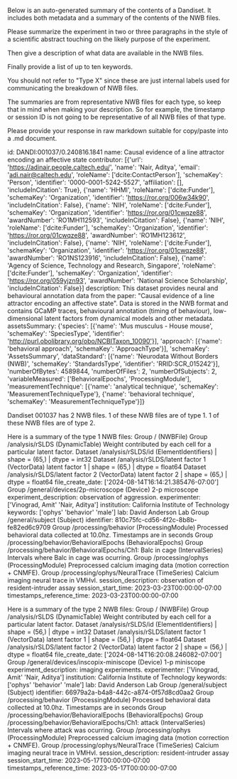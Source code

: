 
Below is an auto-generated summary of the contents of a Dandiset. It includes both metadata and a summary of the contents of the NWB files.

Please summarize the experiment in two or three paragraphs in the style of a scientific abstract touching on the likely purpose of the experiment.

Then give a description of what data are available in the NWB files.

Finally provide a list of up to ten keywords.

You should not refer to "Type X" since these are just internal labels used for communicating the breakdown of NWB files.

The summaries are from representative NWB files for each type, so keep that in mind when making your description. So for example, the timestamp or session ID is not going to be representative of all NWB files of that type.

Please provide your response in raw markdown suitable for copy/paste into a .md document.


id: DANDI:001037/0.240816.1841
name: Causal evidence of a line attractor encoding an affective state
contributor: [{'url': 'https://adinair.people.caltech.edu/', 'name': 'Nair, Aditya', 'email': 'adi.nair@caltech.edu', 'roleName': ['dcite:ContactPerson'], 'schemaKey': 'Person', 'identifier': '0000-0001-5242-5527', 'affiliation': [], 'includeInCitation': True}, {'name': 'HHMI', 'roleName': ['dcite:Funder'], 'schemaKey': 'Organization', 'identifier': 'https://ror.org/006w34k90', 'includeInCitation': False}, {'name': 'NIH', 'roleName': ['dcite:Funder'], 'schemaKey': 'Organization', 'identifier': 'https://ror.org/01cwqze88', 'awardNumber': 'RO1MH112593', 'includeInCitation': False}, {'name': 'NIH', 'roleName': ['dcite:Funder'], 'schemaKey': 'Organization', 'identifier': 'https://ror.org/01cwqze88', 'awardNumber': 'RO1MH123612', 'includeInCitation': False}, {'name': 'NIH', 'roleName': ['dcite:Funder'], 'schemaKey': 'Organization', 'identifier': 'https://ror.org/01cwqze88', 'awardNumber': 'RO1NS123916', 'includeInCitation': False}, {'name': 'Agency of Science, Technology and Research, Singapore', 'roleName': ['dcite:Funder'], 'schemaKey': 'Organization', 'identifier': 'https://ror.org/059yjzn93', 'awardNumber': 'National Science Scholarship', 'includeInCitation': False}]
description: This dataset provides neural and behavioural annotation data from the paper: "Causal evidence of a line attractor encoding an affective state". Data is stored in the NWB format and contains GCaMP traces, behavioural annotation (timing of behaviour), low-dimensional latent factors from dynamical models and other metadata.
assetsSummary: {'species': [{'name': 'Mus musculus - House mouse', 'schemaKey': 'SpeciesType', 'identifier': 'http://purl.obolibrary.org/obo/NCBITaxon_10090'}], 'approach': [{'name': 'behavioral approach', 'schemaKey': 'ApproachType'}], 'schemaKey': 'AssetsSummary', 'dataStandard': [{'name': 'Neurodata Without Borders (NWB)', 'schemaKey': 'StandardsType', 'identifier': 'RRID:SCR_015242'}], 'numberOfBytes': 4589844, 'numberOfFiles': 2, 'numberOfSubjects': 2, 'variableMeasured': ['BehavioralEpochs', 'ProcessingModule'], 'measurementTechnique': [{'name': 'analytical technique', 'schemaKey': 'MeasurementTechniqueType'}, {'name': 'behavioral technique', 'schemaKey': 'MeasurementTechniqueType'}]}

Dandiset 001037 has 2 NWB files.
1 of these NWB files are of type 1.
1 of these NWB files are of type 2.


Here is a summary of the type 1 NWB files:
  Group / (NWBFile) 
  Group /analysis/rSLDS (DynamicTable) Weight contributed by each cell for a particular latent factor.
  Dataset /analysis/rSLDS/id (ElementIdentifiers)  | shape = (65,) | dtype = int32
  Dataset /analysis/rSLDS/latent factor 1 (VectorData) latent factor 1 | shape = (65,) | dtype = float64
  Dataset /analysis/rSLDS/latent factor 2 (VectorData) latent factor 2 | shape = (65,) | dtype = float64
  file_create_date: ['2024-08-14T16:14:21.385476-07:00']
  Group /general/devices/2p-microscope (Device) 2-p microscope
  experiment_description: observation of aggression.
  experimenter: ['Vinograd, Amit' 'Nair, Aditya']
  institution: California Institute of Technology
  keywords: ['ophys' 'behavior' 'male']
  lab: David Anderson Lab
  Group /general/subject (Subject) 
  identifier: 810c75fc-cd56-4f2c-8b8b-fe82ed6c9709
  Group /processing/behavior (ProcessingModule) Processed behavioral data collected at 10.0hz. Timestamps are in seconds
  Group /processing/behavior/BehavioralEpochs (BehavioralEpochs) 
  Group /processing/behavior/BehavioralEpochs/Ch1: Balc in cage (IntervalSeries) Intervals where Balc in cage was ocurring.
  Group /processing/ophys (ProcessingModule) Preprocessed calcium imaging data (motion correction + CNMFE).
  Group /processing/ophys/NeuralTrace (TimeSeries) Calcium imaging neural trace in VMHvl.
  session_description: observation of resident-intruder assay
  session_start_time: 2023-03-23T00:00:00-07:00
  timestamps_reference_time: 2023-03-23T00:00:00-07:00


Here is a summary of the type 2 NWB files:
  Group / (NWBFile) 
  Group /analysis/rSLDS (DynamicTable) Weight contributed by each cell for a particular latent factor.
  Dataset /analysis/rSLDS/id (ElementIdentifiers)  | shape = (56,) | dtype = int32
  Dataset /analysis/rSLDS/latent factor 1 (VectorData) latent factor 1 | shape = (56,) | dtype = float64
  Dataset /analysis/rSLDS/latent factor 2 (VectorData) latent factor 2 | shape = (56,) | dtype = float64
  file_create_date: ['2024-08-14T16:20:08.246082-07:00']
  Group /general/devices/inscopix-miniscope (Device) 1-p miniscope
  experiment_description: imaging experiments.
  experimenter: ['Vinograd, Amit' 'Nair, Aditya']
  institution: California Institute of Technology
  keywords: ['ophys' 'behavior' 'male']
  lab: David Anderson Lab
  Group /general/subject (Subject) 
  identifier: 66979a2a-b4a8-442c-a874-0f57d8cd0aa2
  Group /processing/behavior (ProcessingModule) Processed behavioral data collected at 10.0hz. Timestamps are in seconds
  Group /processing/behavior/BehavioralEpochs (BehavioralEpochs) 
  Group /processing/behavior/BehavioralEpochs/Ch1: attack (IntervalSeries) Intervals where attack was ocurring.
  Group /processing/ophys (ProcessingModule) Preprocessed calcium imaging data (motion correction + CNMFE).
  Group /processing/ophys/NeuralTrace (TimeSeries) Calcium imaging neural trace in VMHvl.
  session_description: resident-intruder assay
  session_start_time: 2023-05-17T00:00:00-07:00
  timestamps_reference_time: 2023-05-17T00:00:00-07:00
